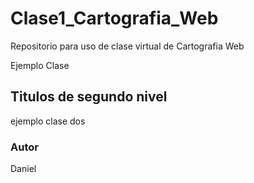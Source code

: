 # Clase1_Cartografia_Web
Repositorio para uso de clase virtual de Cartografia Web

Ejemplo Clase

## Titulos de segundo nivel

ejemplo clase dos 

### Autor

Daniel 




